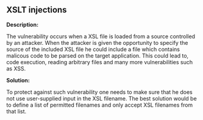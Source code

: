 
XSLT injections
-------


**Description:**

The vulnerability occurs when a XSL file is loaded from a source controlled by an attacker.
When the attacker is given the opportunity to specify the source of the included XSL file he could include a file
which contains malicous code to be parsed on the target application. This could lead to, code execution, reading arbitrary files
and many more vulnerabilities such as XSS.


**Solution:**

To protect against such vulnerability one needs to make sure that he does not use user-supplied input in the XSL filename. 
The best solution would be to define a list of permitted filenames and only accept XSL filenames from that list.	